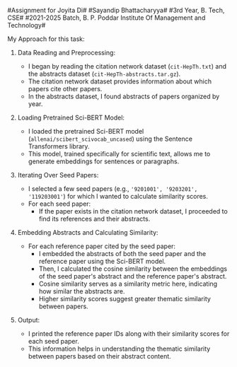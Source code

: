 #Assignment for Joyita Di#
#Sayandip Bhattacharyya#
#3rd Year, B. Tech, CSE#
#2021-2025 Batch, B. P. Poddar Institute Of Management and Technology#

My Approach for this task:

1. Data Reading and Preprocessing:
   - I began by reading the citation network dataset (`cit-HepTh.txt`) and the abstracts dataset (`cit-HepTh-abstracts.tar.gz`).
   - The citation network dataset provides information about which papers cite other papers.
   - In the abstracts dataset, I found abstracts of papers organized by year.

2. Loading Pretrained Sci-BERT Model:
   - I loaded the pretrained Sci-BERT model (`allenai/scibert_scivocab_uncased`) using the Sentence Transformers library.
   - This model, trained specifically for scientific text, allows me to generate embeddings for sentences or paragraphs.

3. Iterating Over Seed Papers:
   - I selected a few seed papers (e.g., `'9201001', '9203201', '119203001'`) for which I wanted to calculate similarity scores.
   - For each seed paper:
     - If the paper exists in the citation network dataset, I proceeded to find its references and their abstracts.

4. Embedding Abstracts and Calculating Similarity:
   - For each reference paper cited by the seed paper:
     - I embedded the abstracts of both the seed paper and the reference paper using the Sci-BERT model.
     - Then, I calculated the cosine similarity between the embeddings of the seed paper's abstract and the reference paper's abstract.
     - Cosine similarity serves as a similarity metric here, indicating how similar the abstracts are.
     - Higher similarity scores suggest greater thematic similarity between papers.

5. Output:
   - I printed the reference paper IDs along with their similarity scores for each seed paper.
   - This information helps in understanding the thematic similarity between papers based on their abstract content.
